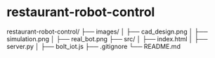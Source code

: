 # restaurant-robot-control

restaurant-robot-control/
├── images/
│   ├── cad_design.png
│   ├── simulation.png
│   ├── real_bot.png
├── src/
│   ├── index.html
│   ├── server.py
│   ├── bolt_iot.js
├── .gitignore
└── README.md
